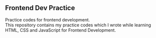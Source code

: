## Frontend Dev Practice
Practice codes for frontend development. <br>
This repository contains my practice codes which I wrote while learning HTML, CSS and JavaScript for Frontend Development.
